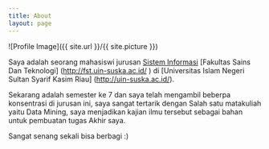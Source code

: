 ```yaml
---
title: About
layout: page
---
```

![Profile Image]({{ site.url }}/{{ site.picture }})
 
 Saya adalah seorang mahasiswi jurusan [Sistem Informasi](http://sif.uin-suska.ac.id/) [Fakultas Sains Dan Teknologi] (http://fst.uin-suska.ac.id/ ) di [Universitas Islam Negeri Sultan Syarif Kasim Riau] (http://uin-suska.ac.id/).
 
 Sekarang adalah semester ke 7 dan saya telah mengambil beberpa konsentrasi di jurusan ini, saya sangat tertarik dengan Salah satu matakuliah yaitu Data Mining, saya menjadikan kajian ilmu tersebut sebagai bahan untuk pembuatan tugas Akhir saya.
 
 Sangat senang sekali bisa berbagi :)  
